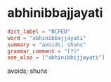 # abhinibbajjayati

``` toml
dict_label = "NCPED"
word = "abhinibbajjayati"
summary = "avoids; shuns"
grammar_comment = "(?)"
see_also = ["abhinibbijjayati"]
```

avoids; shuns

